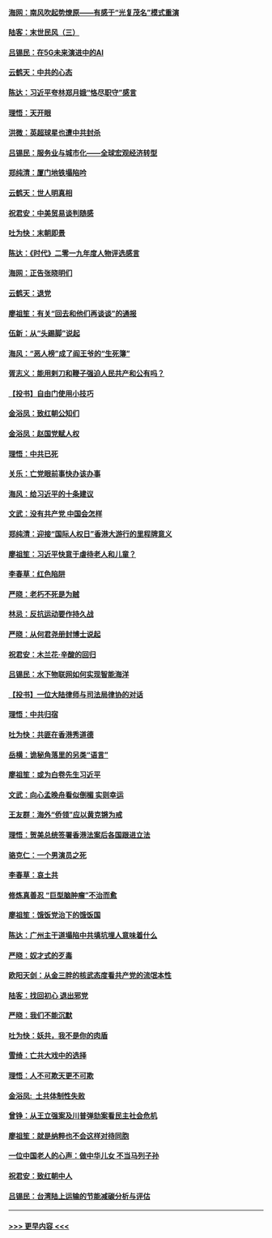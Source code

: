 #### [海网：南风吹起势燎原——有感于“光复茂名”模式重演](../pages/nsc993/n11732308.md?t=12201711) 
#### [陆客：末世民风（三）](../pages/nsc993/n11732211.md?t=12201711) 
#### [吕锡民：在5G未来演进中的AI](../pages/nsc993/n11730010.md?t=12201711) 
#### [云鹤天：中共的心态](../pages/nsc993/n11729906.md?t=12201711) 
#### [陈达：习近平夸林郑月娥“恪尽职守”感言](../pages/nsc993/n11729881.md?t=12201711) 
#### [理悟：天开眼](../pages/nsc993/n11729699.md?t=12201711) 
#### [洪微：英超球星也遭中共封杀](../pages/nsc993/n11727243.md?t=12201711) 
#### [吕锡民：服务业与城市化——全球宏观经济转型](../pages/nsc993/n11725845.md?t=12201711) 
#### [郑纯清：厦门地铁塌陷吟](../pages/nsc993/n11725813.md?t=12201711) 
#### [云鹤天：世人明真相](../pages/nsc993/n11725621.md?t=12201711) 
#### [祝君安：中美贸易谈判随感](../pages/nsc993/n11725609.md?t=12201711) 
#### [吐为快：末朝即景](../pages/nsc993/n11723365.md?t=12201711) 
#### [陈达：《时代》二零一九年度人物评选感言](../pages/nsc993/n11723337.md?t=12201711) 
#### [海网：正告张晓明们](../pages/nsc993/n11723228.md?t=12201711) 
#### [云鹤天：退党](../pages/nsc993/n11723056.md?t=12201711) 
#### [廖祖笙：有关“回去和他们再谈谈”的通报](../pages/nsc993/n11722442.md?t=12201711) 
#### [伍新：从“头踢脚”说起](../pages/nsc993/n11722429.md?t=12201711) 
#### [海风：“恶人榜”成了阎王爷的“生死簿”](../pages/nsc993/n11722272.md?t=12201711) 
#### [胥志义：能用剌刀和鞭子强迫人民共产和公有吗？](../pages/nsc993/n11720569.md?t=12201711) 
#### [【投书】自由门使用小技巧](../pages/nsc993/n11720180.md?t=12201711) 
#### [金浴凤：致红朝公知们](../pages/nsc993/n11720563.md?t=12201711) 
#### [金浴凤：赵国党赋人权](../pages/nsc993/n11720533.md?t=12201711) 
#### [理悟：中共已死](../pages/nsc993/n11720233.md?t=12201711) 
#### [关乐：亡党眼前事快办该办事](../pages/nsc993/n11719160.md?t=12201711) 
#### [海风：给习近平的十条建议](../pages/nsc993/n11717616.md?t=12201711) 
#### [文武：没有共产党 中国会怎样](../pages/nsc993/n11717584.md?t=12201711) 
#### [郑纯清：迎接“国际人权日”香港大游行的里程牌意义](../pages/nsc993/n11717417.md?t=12201711) 
#### [廖祖笙：习近平快意于虐待老人和儿童？](../pages/nsc993/n11715313.md?t=12201711) 
#### [李春草：红色陷阱](../pages/nsc993/n11715029.md?t=12201711) 
#### [严晓：老朽不死是为贼](../pages/nsc993/n11712910.md?t=12201711) 
#### [林忌：反抗运动要作持久战](../pages/nsc993/n11712623.md?t=12201711) 
#### [严晓：从何君尧册封博士说起](../pages/nsc993/n11712465.md?t=12201711) 
#### [祝君安：木兰花·辛酸的回归](../pages/nsc993/n11712381.md?t=12201711) 
#### [吕锡民：水下物联网如何实现智能海洋](../pages/nsc993/n11711158.md?t=12201711) 
#### [【投书】一位大陆律师与司法局律协的对话](../pages/nsc993/n11709675.md?t=12201711) 
#### [理悟：中共归宿](../pages/nsc993/n11710059.md?t=12201711) 
#### [吐为快：共匪在香港秀道德](../pages/nsc993/n11709979.md?t=12201711) 
#### [岳横：诡秘角落里的另类“语言”](../pages/nsc993/n11709792.md?t=12201711) 
#### [廖祖笙：或为白卷先生习近平](../pages/nsc993/n11708330.md?t=12201711) 
#### [文武：向心孟晚舟看似倒楣 实则幸运](../pages/nsc993/n11708236.md?t=12201711) 
#### [王友群：海外“侨领”应以黄克锵为戒](../pages/nsc993/n11706176.md?t=12201711) 
#### [理悟：贺美总统签署香港法案后各国跟进立法](../pages/nsc993/n11706853.md?t=12201711) 
#### [骆克仁：一个男演员之死](../pages/nsc993/n11706677.md?t=12201711) 
#### [李春草：哀土共](../pages/nsc993/n11706255.md?t=12201711) 
#### [修炼真善忍 “巨型脑肿瘤”不治而愈](../pages/nsc993/n11705340.md?t=12201711) 
#### [廖祖笙：饿饭党治下的饿饭国](../pages/nsc993/n11705085.md?t=12201711) 
#### [陈达：广州主干道塌陷中共填坑埋人意味着什么](../pages/nsc993/n11705046.md?t=12201711) 
#### [严晓：奴才式的歹毒](../pages/nsc993/n11704826.md?t=12201711) 
#### [欧阳天剑：从金三胖的核武态度看共产党的流氓本性](../pages/nsc993/n11702238.md?t=12201711) 
#### [陆客：找回初心 退出邪党](../pages/nsc993/n11702213.md?t=12201711) 
#### [严晓：我们不能沉默](../pages/nsc993/n11702110.md?t=12201711) 
#### [吐为快：妖共，我不是你的肉盾](../pages/nsc993/n11701366.md?t=12201711) 
#### [雪绮：亡共大戏中的选择](../pages/nsc993/n11699922.md?t=12201711) 
#### [理悟：人不可欺天更不可欺](../pages/nsc993/n11699657.md?t=12201711) 
#### [金浴凤:  土共体制性失败](../pages/nsc993/n11699361.md?t=12201711) 
#### [曾铮：从王立强案及川普弹劾案看民主社会危机](../pages/nsc993/n11699318.md?t=12201711) 
#### [廖祖笙：就是纳粹也不会这样对待同胞](../pages/nsc993/n11697658.md?t=12201711) 
#### [一位中国老人的心声：做中华儿女 不当马列子孙](../pages/nsc993/n11697525.md?t=12201711) 
#### [祝君安：致红朝中人](../pages/nsc993/n11697518.md?t=12201711) 
#### [吕锡民：台湾陆上运输的节能减碳分析与评估](../pages/nsc993/n11694983.md?t=12201711) 

----
#### [ >>> 更早内容 <<< ](../indexes/nsc993-earlier.md)
